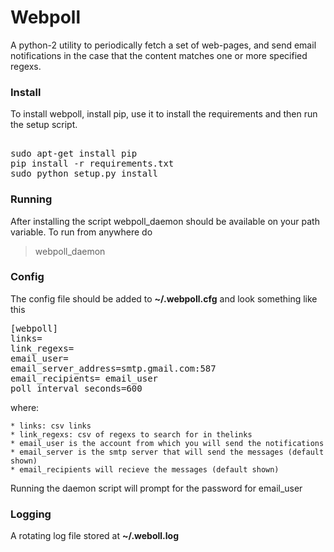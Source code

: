 # Webpoll
A python-2 utility to periodically fetch a set of web-pages, and send email notifications in the case that the content matches one or more specified regexs.

### Install
To install webpoll, install pip, use it to install the requirements and then run the setup script.

<pre> 
sudo apt-get install pip
pip install -r requirements.txt
sudo python setup.py install
</pre>

### Running
After installing the script webpoll_daemon should be available on your path variable. To run from anywhere do

> webpoll_daemon

### Config
The config file should be added to **~/.webpoll.cfg** and look something like this

<pre>
[webpoll]
links=
link_regexs=
email_user=
email_server_address=smtp.gmail.com:587
email_recipients= email_user
poll_interval_seconds=600
</pre>

where:

    * links: csv links
    * link_regexs: csv of regexs to search for in thelinks
    * email_user is the account from which you will send the notifications 
    * email_server is the smtp server that will send the messages (default shown)
    * email_recipients will recieve the messages (default shown)
    
Running the daemon script will prompt for the password for email_user


### Logging
A rotating log file stored at **~/.weboll.log**
